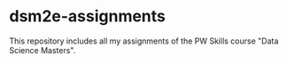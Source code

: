# dsm2e-assignments
This repository includes all my assignments of the PW Skills course "Data Science Masters".
